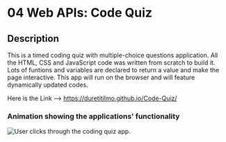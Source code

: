 # 04 Web APIs: Code Quiz

## Description

This is a timed coding quiz with multiple-choice questions application. All the HTML, CSS and JavaScript code was written from scratch to build it. Lots of funtions and variables are declared to return a value and make the page interactive. This app will run on the browser and will feature dynamically updated codes. 

Here is the Link --> https://duretitilmo.github.io/Code-Quiz/

### Animation showing the applications' functionality

![User clicks through the coding quiz app.](assets/images/Animation.gif)
